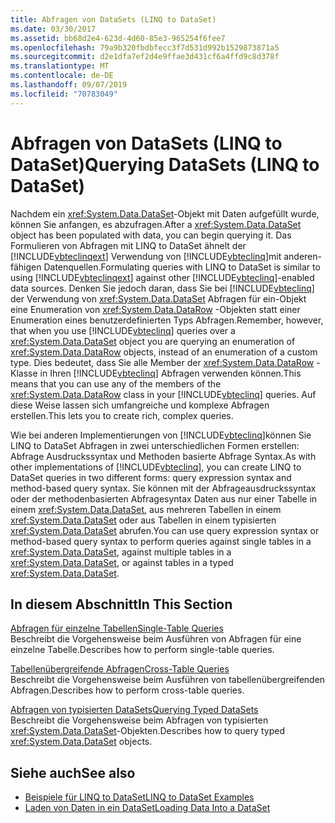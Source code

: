 ```yaml
---
title: Abfragen von DataSets (LINQ to DataSet)
ms.date: 03/30/2017
ms.assetid: bb68d2e4-623d-4d60-85e3-965254f6fee7
ms.openlocfilehash: 79a9b320fbdbfecc3f7d531d992b1529873871a5
ms.sourcegitcommit: d2e1dfa7ef2d4e9ffae3d431cf6a4ffd9c8d378f
ms.translationtype: MT
ms.contentlocale: de-DE
ms.lasthandoff: 09/07/2019
ms.locfileid: "70783049"
---
```

# <a name="querying-datasets-linq-to-dataset"></a><span data-ttu-id="2d563-102">Abfragen von DataSets (LINQ to DataSet)</span><span class="sxs-lookup"><span data-stu-id="2d563-102">Querying DataSets (LINQ to DataSet)</span></span>
<span data-ttu-id="2d563-103">Nachdem ein <xref:System.Data.DataSet>-Objekt mit Daten aufgefüllt wurde, können Sie anfangen, es abzufragen.</span><span class="sxs-lookup"><span data-stu-id="2d563-103">After a <xref:System.Data.DataSet> object has been populated with data, you can begin querying it.</span></span> <span data-ttu-id="2d563-104">Das Formulieren von Abfragen mit LINQ to DataSet ähnelt der [!INCLUDE[vbteclinqext](../../../../includes/vbteclinqext-md.md)] Verwendung von [!INCLUDE[vbteclinq](../../../../includes/vbteclinq-md.md)]mit anderen-fähigen Datenquellen.</span><span class="sxs-lookup"><span data-stu-id="2d563-104">Formulating queries with LINQ to DataSet is similar to using [!INCLUDE[vbteclinqext](../../../../includes/vbteclinqext-md.md)] against other [!INCLUDE[vbteclinq](../../../../includes/vbteclinq-md.md)]-enabled data sources.</span></span> <span data-ttu-id="2d563-105">Denken Sie jedoch daran, dass Sie bei [!INCLUDE[vbteclinq](../../../../includes/vbteclinq-md.md)] der Verwendung von <xref:System.Data.DataSet> Abfragen für ein-Objekt eine Enumeration von <xref:System.Data.DataRow> -Objekten statt einer Enumeration eines benutzerdefinierten Typs Abfragen.</span><span class="sxs-lookup"><span data-stu-id="2d563-105">Remember, however, that when you use [!INCLUDE[vbteclinq](../../../../includes/vbteclinq-md.md)] queries over a <xref:System.Data.DataSet> object you are querying an enumeration of <xref:System.Data.DataRow> objects, instead of an enumeration of a custom type.</span></span> <span data-ttu-id="2d563-106">Dies bedeutet, dass Sie alle Member der <xref:System.Data.DataRow> -Klasse in Ihren [!INCLUDE[vbteclinq](../../../../includes/vbteclinq-md.md)] Abfragen verwenden können.</span><span class="sxs-lookup"><span data-stu-id="2d563-106">This means that you can use any of the members of the <xref:System.Data.DataRow> class in your [!INCLUDE[vbteclinq](../../../../includes/vbteclinq-md.md)] queries.</span></span> <span data-ttu-id="2d563-107">Auf diese Weise lassen sich umfangreiche und komplexe Abfragen erstellen.</span><span class="sxs-lookup"><span data-stu-id="2d563-107">This lets you to create rich, complex queries.</span></span>  
  
 <span data-ttu-id="2d563-108">Wie bei anderen Implementierungen von [!INCLUDE[vbteclinq](../../../../includes/vbteclinq-md.md)]können Sie LINQ to DataSet Abfragen in zwei unterschiedlichen Formen erstellen: Abfrage Ausdruckssyntax und Methoden basierte Abfrage Syntax.</span><span class="sxs-lookup"><span data-stu-id="2d563-108">As with other implementations of [!INCLUDE[vbteclinq](../../../../includes/vbteclinq-md.md)], you can create LINQ to DataSet queries in two different forms: query expression syntax and method-based query syntax.</span></span> <span data-ttu-id="2d563-109">Sie können mit der Abfrageausdruckssyntax oder der methodenbasierten Abfragesyntax Daten aus nur einer Tabelle in einem <xref:System.Data.DataSet>, aus mehreren Tabellen in einem <xref:System.Data.DataSet> oder aus Tabellen in einem typisierten <xref:System.Data.DataSet> abrufen.</span><span class="sxs-lookup"><span data-stu-id="2d563-109">You can use query expression syntax or method-based query syntax to perform queries against single tables in a <xref:System.Data.DataSet>, against multiple tables in a <xref:System.Data.DataSet>, or against tables in a typed <xref:System.Data.DataSet>.</span></span>  
  
## <a name="in-this-section"></a><span data-ttu-id="2d563-110">In diesem Abschnitt</span><span class="sxs-lookup"><span data-stu-id="2d563-110">In This Section</span></span>  
 [<span data-ttu-id="2d563-111">Abfragen für einzelne Tabellen</span><span class="sxs-lookup"><span data-stu-id="2d563-111">Single-Table Queries</span></span>](single-table-queries-linq-to-dataset.md)  
 <span data-ttu-id="2d563-112">Beschreibt die Vorgehensweise beim Ausführen von Abfragen für eine einzelne Tabelle.</span><span class="sxs-lookup"><span data-stu-id="2d563-112">Describes how to perform single-table queries.</span></span>  
  
 [<span data-ttu-id="2d563-113">Tabellenübergreifende Abfragen</span><span class="sxs-lookup"><span data-stu-id="2d563-113">Cross-Table Queries</span></span>](cross-table-queries-linq-to-dataset.md)  
 <span data-ttu-id="2d563-114">Beschreibt die Vorgehensweise beim Ausführen von tabellenübergreifenden Abfragen.</span><span class="sxs-lookup"><span data-stu-id="2d563-114">Describes how to perform cross-table queries.</span></span>  
  
 [<span data-ttu-id="2d563-115">Abfragen von typisierten DataSets</span><span class="sxs-lookup"><span data-stu-id="2d563-115">Querying Typed DataSets</span></span>](querying-typed-datasets.md)  
 <span data-ttu-id="2d563-116">Beschreibt die Vorgehensweise beim Abfragen von typisierten <xref:System.Data.DataSet>-Objekten.</span><span class="sxs-lookup"><span data-stu-id="2d563-116">Describes how to query typed <xref:System.Data.DataSet> objects.</span></span>  
  
## <a name="see-also"></a><span data-ttu-id="2d563-117">Siehe auch</span><span class="sxs-lookup"><span data-stu-id="2d563-117">See also</span></span>

- [<span data-ttu-id="2d563-118">Beispiele für LINQ to DataSet</span><span class="sxs-lookup"><span data-stu-id="2d563-118">LINQ to DataSet Examples</span></span>](linq-to-dataset-examples.md)
- [<span data-ttu-id="2d563-119">Laden von Daten in ein DataSet</span><span class="sxs-lookup"><span data-stu-id="2d563-119">Loading Data Into a DataSet</span></span>](loading-data-into-a-dataset.md)
